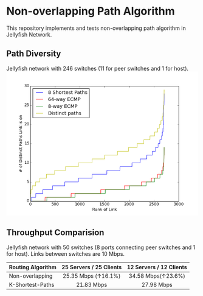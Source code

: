 # Non-overlapping Path Algorithm 

This repository implements and tests
non-overlapping path algorithm in Jellyfish Network.

## Path Diversity

Jellyfish network with 246 switches
(11 for peer switches and 1 for host).
![plot](./diversity.png)


## Throughput Comparision

Jellyfish network with 50 switches
(8 ports connecting peer switches and 1 for host). Links between switches are 10 Mbps.

|      Routing Algorithm  | 25 Servers / 25 Clients | 12 Servers / 12 Clients |
| ------------- |:-------------:|:-------------:|
| Non-overlapping |    25.35 Mbps (↑16.1%)| 34.58 Mbps(↑23.6%) |
| K-Shortest-Paths   |  21.83 Mbps | 27.98 Mbps |




